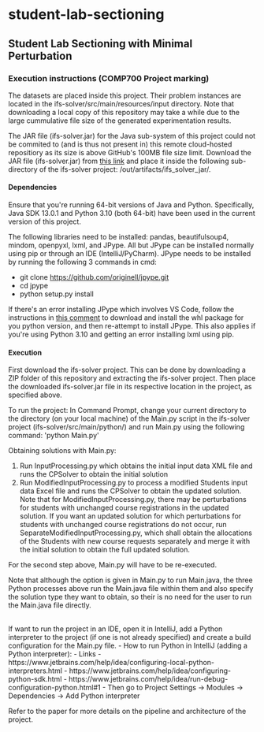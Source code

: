 # student-lab-sectioning
## Student Lab Sectioning with Minimal Perturbation

### Execution instructions (COMP700 Project marking)

The datasets are placed inside this project. Their problem instances are located in the ifs-solver/src/main/resources/input directory. Note that downloading a local copy of this repository may take a while due to the large cummulative file size of the generated experimentation results.

The JAR file (ifs-solver.jar) for the Java sub-system of this project could not be commited to (and is thus not present in) this remote cloud-hosted repositiory as its size is above GitHub's 100MB file size limit.
Download the JAR file (ifs-solver.jar) from [this link](https://drive.google.com/drive/folders/1AWqlMftnSjfEWUG8ZbypLO7Ou7nbc0Yo?usp=sharing) and place it inside the following sub-directory of the ifs-solver project: /out/artifacts/ifs_solver_jar/.


#### Dependencies
Ensure that you're running 64-bit versions of Java and Python.
Specifically, Java SDK 13.0.1 and Python 3.10 (both 64-bit) have been used in the current version of this project.

The following libraries need to be installed: pandas, beautifulsoup4, mindom, openpyxl, lxml, and JPype. All but JPype can be installed normally using pip or through an IDE (IntelliJ/PyCharm).
JPype needs to be installed by running the following 3 commands in cmd:
- git clone https://github.com/originell/jpype.git
-  cd jpype
-  python setup.py install

If there's an error installing JPype which involves VS Code, follow the instructions in [this comment](https://github.com/sammchardy/python-binance/issues/148#issuecomment-374853521) to download and install the whl package for you python version, and then re-attempt to install JPype. This also applies if you're using Python 3.10 and getting an error installing lxml using pip.


#### Execution
First download the ifs-solver project. This can be done by downloading a ZIP folder of this repository and extracting the ifs-solver project. 
Then place the downloaded ifs-solver.jar file in its respective location in the project, as specified above.

To run the project: In Command Prompt, change your current directory to the directory (on your local machine) of the Main.py script in the ifs-solver project (ifs-solver/src/main/python/)
and run Main.py using the following command: 'python Main.py'


Obtaining solutions with Main.py:

1. Run InputProcessing.py which obtains the initial input data XML file and runs the CPSolver to obtain the initial solution
2. Run ModifiedInputProcessing.py to process a modified Students input data Excel file and runs the CPSolver to obtain the updated solution. 
Note that for ModifiedInputProcessing.py, there may be perturbations for students with unchanged course registrations in the updated solution. 
If you want an updated solution for which perturbations for students with unchanged course registrations do not occur, run SeparateModifiedInputProcessing.py, 
which shall obtain the allocations of the Students with new course requests separately and merge it with the initial solution to obtain the full updated solution.

For the second step above, Main.py will have to be re-executed.


Note that although the option is given in Main.py to run Main.java, the three Python processes above run the Main.java file within them and also specify the solution type 
they want to obtain, so their is no need for the user to run the Main.java file directly. 
 

<br>
If want to run the project in an IDE, open it in IntelliJ, add a Python interpreter to the project (if one is not already specified) and create a build configuration for the Main.py file. 
- How to run Python in IntelliJ (adding a Python interpreter):
    - Links
        - https://www.jetbrains.com/help/idea/configuring-local-python-interpreters.html
        - https://www.jetbrains.com/help/idea/configuring-python-sdk.html
        - https://www.jetbrains.com/help/idea/run-debug-configuration-python.html#1
    - Then go to Project Settings -> Modules -> Dependencies -> Add Python interpreter


<br>

Refer to the paper for more details on the pipeline and architecture of the project.


